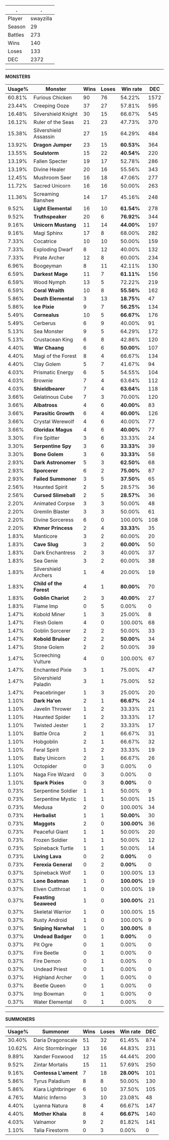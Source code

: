 .|.
|-|-
Player|swayzilla
Season|29
Battles|273
Wins|140
Loses|133
DEC|2372

---
**MONSTERS**

Usage%|Monster|Wins|Loses|Win rate|DEC|
-|-|-|-|-|-|
60.81%|Furious Chicken|90|76|54.22%|1572|
23.44%|Creeping Ooze|37|27|57.81%|595|
16.48%|Silvershield Knight|30|15|66.67%|545|
16.12%|Ruler of the Seas|21|23|47.73%|370|
15.38%|Silvershield Assassin|27|15|64.29%|484|
13.92%|**Dragon Jumper**|23|15|**60.53%**|364|
13.55%|**Soulstorm**|15|22|**40.54%**|220|
13.19%|Fallen Specter|19|17|52.78%|286|
13.19%|Divine Healer|20|16|55.56%|343|
12.45%|Mushroom Seer|16|18|47.06%|277|
11.72%|Sacred Unicorn|16|16|50.00%|263|
11.36%|Screaming Banshee|14|17|45.16%|248|
9.52%|**Light Elemental**|16|10|**61.54%**|278|
9.52%|**Truthspeaker**|20|6|**76.92%**|344|
9.16%|**Unicorn Mustang**|11|14|**44.00%**|197|
9.16%|Magi Sphinx|17|8|68.00%|282|
7.33%|Cocatrice|10|10|50.00%|159|
7.33%|Exploding Dwarf|8|12|40.00%|132|
7.33%|Pirate Archer|12|8|60.00%|234|
6.96%|Boogeyman|8|11|42.11%|130|
6.59%|**Darkest Mage**|11|7|**61.11%**|156|
6.59%|Wood Nymph|13|5|72.22%|219|
6.59%|**Coral Wraith**|10|8|**55.56%**|162|
5.86%|**Death Elemental**|3|13|**18.75%**|47|
5.86%|**Ice Pixie**|9|7|**56.25%**|134|
5.49%|**Cornealus**|10|5|**66.67%**|176|
5.49%|Cerberus|6|9|40.00%|91|
5.13%|Sea Monster|9|5|64.29%|172|
5.13%|Crustacean King|6|8|42.86%|120|
4.40%|**War Chaang**|6|6|**50.00%**|107|
4.40%|Magi of the Forest|8|4|66.67%|134|
4.40%|Clay Golem|5|7|41.67%|94|
4.03%|Prismatic Energy|6|5|54.55%|104|
4.03%|Brownie|7|4|63.64%|112|
4.03%|**Shieldbearer**|7|4|**63.64%**|118|
3.66%|Gelatinous Cube|7|3|70.00%|120|
3.66%|**Albatross**|4|6|**40.00%**|83|
3.66%|**Parasitic Growth**|6|4|**60.00%**|126|
3.66%|Crystal Werewolf|4|6|40.00%|77|
3.66%|**Gloridax Magus**|4|6|**40.00%**|77|
3.30%|Fire Spitter|3|6|33.33%|24|
3.30%|**Serpentine Spy**|3|6|**33.33%**|39|
3.30%|**Bone Golem**|3|6|**33.33%**|58|
2.93%|**Dark Astronomer**|5|3|**62.50%**|68|
2.93%|**Sporcerer**|6|2|**75.00%**|87|
2.93%|**Failed Summoner**|3|5|**37.50%**|65|
2.56%|Haunted Spirit|2|5|28.57%|36|
2.56%|**Cursed Slimeball**|2|5|**28.57%**|36|
2.20%|Animated Corpse|3|3|50.00%|48|
2.20%|Gremlin Blaster|3|3|50.00%|61|
2.20%|Divine Sorceress|6|0|100.00%|108|
2.20%|**Khmer Princess**|2|4|**33.33%**|35|
1.83%|Manticore|3|2|60.00%|20|
1.83%|**Cave Slug**|3|2|**60.00%**|50|
1.83%|Dark Enchantress|2|3|40.00%|37|
1.83%|Sea Genie|3|2|60.00%|38|
1.83%|Silvershield Archers|1|4|20.00%|19|
1.83%|**Child of the Forest**|4|1|**80.00%**|70|
1.83%|**Goblin Chariot**|2|3|**40.00%**|27|
1.83%|Flame Imp|0|5|0.00%|0|
1.47%|Kobold Miner|1|3|25.00%|8|
1.47%|Flesh Golem|4|0|100.00%|68|
1.47%|Goblin Sorcerer|2|2|50.00%|33|
1.47%|**Kobold Bruiser**|2|2|**50.00%**|34|
1.47%|Stone Golem|2|2|50.00%|39|
1.47%|Screeching Vulture|4|0|100.00%|67|
1.47%|Enchanted Pixie|3|1|75.00%|47|
1.47%|Silvershield Paladin|3|1|75.00%|52|
1.47%|Peacebringer|1|3|25.00%|20|
1.10%|**Dark Ha'on**|2|1|**66.67%**|24|
1.10%|Javelin Thrower|1|2|33.33%|21|
1.10%|Haunted Spider|1|2|33.33%|17|
1.10%|Twisted Jester|1|2|33.33%|17|
1.10%|Battle Orca|2|1|66.67%|31|
1.10%|Hobgoblin|2|1|66.67%|32|
1.10%|Feral Spirit|1|2|33.33%|19|
1.10%|Baby Unicorn|2|1|66.67%|26|
1.10%|Octopider|0|3|0.00%|0|
1.10%|Naga Fire Wizard|0|3|0.00%|0|
1.10%|**Spark Pixies**|0|3|**0.00%**|0|
0.73%|Serpentine Soldier|1|1|50.00%|9|
0.73%|Serpentine Mystic|1|1|50.00%|15|
0.73%|Medusa|2|0|100.00%|34|
0.73%|**Herbalist**|1|1|**50.00%**|30|
0.73%|**Maggots**|2|0|**100.00%**|36|
0.73%|Peaceful Giant|1|1|50.00%|20|
0.73%|Frozen Soldier|1|1|50.00%|12|
0.73%|Spineback Turtle|1|1|50.00%|14|
0.73%|**Living Lava**|0|2|**0.00%**|0|
0.73%|**Ferexia General**|0|2|**0.00%**|0|
0.37%|Spineback Wolf|1|0|100.00%|13|
0.37%|**Lone Boatman**|1|0|**100.00%**|19|
0.37%|Elven Cutthroat|1|0|100.00%|19|
0.37%|**Feasting Seaweed**|1|0|**100.00%**|21|
0.37%|Skeletal Warrior|1|0|100.00%|15|
0.37%|Rusty Android|1|0|100.00%|9|
0.37%|**Sniping Narwhal**|1|0|**100.00%**|8|
0.37%|**Undead Badger**|0|1|**0.00%**|0|
0.37%|Pit Ogre|0|1|0.00%|0|
0.37%|Fire Beetle|0|1|0.00%|0|
0.37%|Fire Demon|0|1|0.00%|0|
0.37%|Undead Priest|0|1|0.00%|0|
0.37%|Highland Archer|0|1|0.00%|0|
0.37%|Beetle Queen|0|1|0.00%|0|
0.37%|Imp Bowman|0|1|0.00%|0|
0.37%|Water Elemental|0|1|0.00%|0|

---
**SUMMONERS**

Usage%|Summoner|Wins|Loses|Win rate|DEC|
-|-|-|-|-|-|
30.40%|Daria Dragonscale|51|32|61.45%|874|
10.62%|Alric Stormbringer|13|16|44.83%|231|
9.89%|Xander Foxwood|12|15|44.44%|200|
9.52%|Zintar Mortalis|15|11|57.69%|250|
9.16%|**Contessa L'ament**|7|18|**28.00%**|101|
5.86%|Tyrus Paladium|8|8|50.00%|130|
5.86%|Kiara Lightbringer|6|10|37.50%|105|
4.76%|Malric Inferno|3|10|23.08%|48|
4.40%|Lyanna Natura|8|4|66.67%|147|
4.40%|**Mother Khala**|8|4|**66.67%**|140|
4.03%|Valnamor|9|2|81.82%|141|
1.10%|Talia Firestorm|0|3|0.00%|0|
